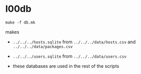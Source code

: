 # I00db

```
make -f db.mk
```

makes

* `../../../hosts.sqlite` from `../../../data/hosts.csv` and `../../../data/packages.csv`
* `../../../users.sqlite` from `../../../data/users.csv`

* these databases are used in the rest of the scripts
